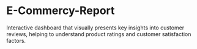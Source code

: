 # E-Commercy-Report
Interactive dashboard that visually presents key insights into customer reviews, helping to understand product ratings and customer satisfaction factors.
